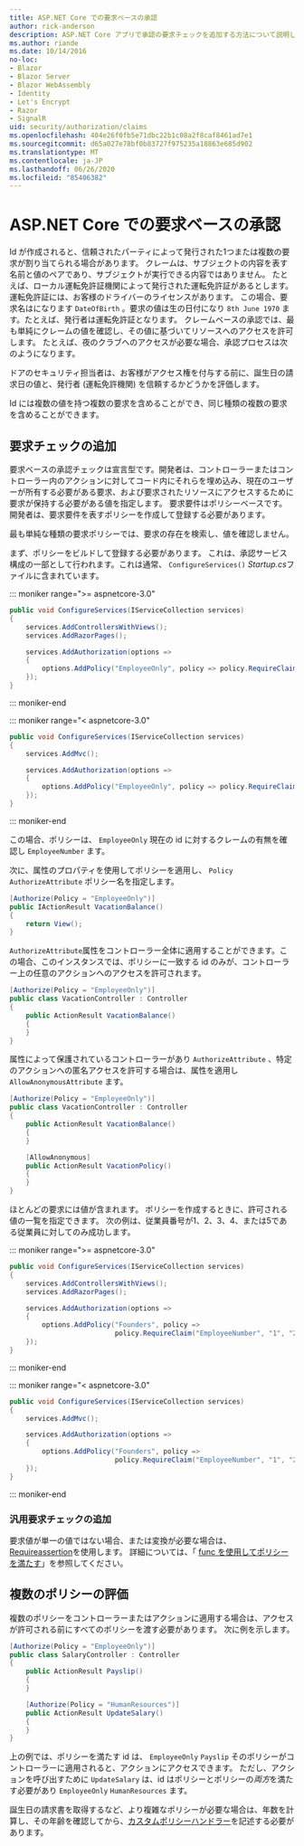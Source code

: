 ```yaml
---
title: ASP.NET Core での要求ベースの承認
author: rick-anderson
description: ASP.NET Core アプリで承認の要求チェックを追加する方法について説明します。
ms.author: riande
ms.date: 10/14/2016
no-loc:
- Blazor
- Blazor Server
- Blazor WebAssembly
- Identity
- Let's Encrypt
- Razor
- SignalR
uid: security/authorization/claims
ms.openlocfilehash: 404e26f0fb5e71dbc22b1c08a2f8caf8461ad7e1
ms.sourcegitcommit: d65a027e78bf0b83727f975235a18863e685d902
ms.translationtype: MT
ms.contentlocale: ja-JP
ms.lasthandoff: 06/26/2020
ms.locfileid: "85406382"
---
```

# <a name="claims-based-authorization-in-aspnet-core"></a>ASP.NET Core での要求ベースの承認

<a name="security-authorization-claims-based"></a>

Id が作成されると、信頼されたパーティによって発行された1つまたは複数の要求が割り当てられる場合があります。 クレームは、サブジェクトの内容を表す名前と値のペアであり、サブジェクトが実行できる内容ではありません。 たとえば、ローカル運転免許証機関によって発行された運転免許証があるとします。 運転免許証には、お客様のドライバーのライセンスがあります。 この場合、要求名はになります `DateOfBirth` 。要求の値は生の日付になり `8th June 1970` ます。たとえば、発行者は運転免許証となります。 クレームベースの承認では、最も単純にクレームの値を確認し、その値に基づいてリソースへのアクセスを許可します。 たとえば、夜のクラブへのアクセスが必要な場合、承認プロセスは次のようになります。

ドアのセキュリティ担当者は、お客様がアクセス権を付与する前に、誕生日の請求日の値と、発行者 (運転免許機関) を信頼するかどうかを評価します。

Id には複数の値を持つ複数の要求を含めることができ、同じ種類の複数の要求を含めることができます。

## <a name="adding-claims-checks"></a>要求チェックの追加

要求ベースの承認チェックは宣言型です。開発者は、コントローラーまたはコントローラー内のアクションに対してコード内にそれらを埋め込み、現在のユーザーが所有する必要がある要求、および要求されたリソースにアクセスするために要求が保持する必要がある値を指定します。 要求要件はポリシーベースです。開発者は、要求要件を表すポリシーを作成して登録する必要があります。

最も単純な種類の要求ポリシーでは、要求の存在を検索し、値を確認しません。

まず、ポリシーをビルドして登録する必要があります。 これは、承認サービス構成の一部として行われます。これは通常、 `ConfigureServices()` *Startup.cs*ファイルに含まれています。

::: moniker range=">= aspnetcore-3.0"

```csharp
public void ConfigureServices(IServiceCollection services)
{
    services.AddControllersWithViews();
    services.AddRazorPages();

    services.AddAuthorization(options =>
    {
        options.AddPolicy("EmployeeOnly", policy => policy.RequireClaim("EmployeeNumber"));
    });
}
```

::: moniker-end

::: moniker range="< aspnetcore-3.0"

```csharp
public void ConfigureServices(IServiceCollection services)
{
    services.AddMvc();

    services.AddAuthorization(options =>
    {
        options.AddPolicy("EmployeeOnly", policy => policy.RequireClaim("EmployeeNumber"));
    });
}
```

::: moniker-end

この場合、ポリシーは、 `EmployeeOnly` 現在の id に対するクレームの有無を確認し `EmployeeNumber` ます。

次に、属性のプロパティを使用してポリシーを適用し、 `Policy` `AuthorizeAttribute` ポリシー名を指定します。

```csharp
[Authorize(Policy = "EmployeeOnly")]
public IActionResult VacationBalance()
{
    return View();
}
```

`AuthorizeAttribute`属性をコントローラー全体に適用することができます。この場合、このインスタンスでは、ポリシーに一致する id のみが、コントローラー上の任意のアクションへのアクセスを許可されます。

```csharp
[Authorize(Policy = "EmployeeOnly")]
public class VacationController : Controller
{
    public ActionResult VacationBalance()
    {
    }
}
```

属性によって保護されているコントローラーがあり `AuthorizeAttribute` 、特定のアクションへの匿名アクセスを許可する場合は、属性を適用し `AllowAnonymousAttribute` ます。

```csharp
[Authorize(Policy = "EmployeeOnly")]
public class VacationController : Controller
{
    public ActionResult VacationBalance()
    {
    }

    [AllowAnonymous]
    public ActionResult VacationPolicy()
    {
    }
}
```

ほとんどの要求には値が含まれます。 ポリシーを作成するときに、許可される値の一覧を指定できます。 次の例は、従業員番号が1、2、3、4、または5である従業員に対してのみ成功します。

::: moniker range=">= aspnetcore-3.0"

```csharp
public void ConfigureServices(IServiceCollection services)
{
    services.AddControllersWithViews();
    services.AddRazorPages();

    services.AddAuthorization(options =>
    {
        options.AddPolicy("Founders", policy =>
                          policy.RequireClaim("EmployeeNumber", "1", "2", "3", "4", "5"));
    });
}
```

::: moniker-end

::: moniker range="< aspnetcore-3.0"

```csharp
public void ConfigureServices(IServiceCollection services)
{
    services.AddMvc();

    services.AddAuthorization(options =>
    {
        options.AddPolicy("Founders", policy =>
                          policy.RequireClaim("EmployeeNumber", "1", "2", "3", "4", "5"));
    });
}
```

::: moniker-end
### <a name="add-a-generic-claim-check"></a>汎用要求チェックの追加

要求値が単一の値ではない場合、または変換が必要な場合は、 [Requireassertion](/dotnet/api/microsoft.aspnetcore.authorization.authorizationpolicybuilder.requireassertion)を使用します。 詳細については、「 [func を使用してポリシーを満たす](xref:security/authorization/policies#use-a-func-to-fulfill-a-policy)」を参照してください。

## <a name="multiple-policy-evaluation"></a>複数のポリシーの評価

複数のポリシーをコントローラーまたはアクションに適用する場合は、アクセスが許可される前にすべてのポリシーを渡す必要があります。 次に例を示します。

```csharp
[Authorize(Policy = "EmployeeOnly")]
public class SalaryController : Controller
{
    public ActionResult Payslip()
    {
    }

    [Authorize(Policy = "HumanResources")]
    public ActionResult UpdateSalary()
    {
    }
}
```

上の例では、ポリシーを満たす id は、 `EmployeeOnly` `Payslip` そのポリシーがコントローラーに適用されると、アクションにアクセスできます。 ただし、アクションを呼び出すために `UpdateSalary` は、id はポリシーとポリシーの*両方*を満たす必要があり `EmployeeOnly` `HumanResources` ます。

誕生日の請求書を取得するなど、より複雑なポリシーが必要な場合は、年数を計算し、その年齢を確認してから、[カスタムポリシーハンドラー](xref:security/authorization/policies)を記述する必要があります。
